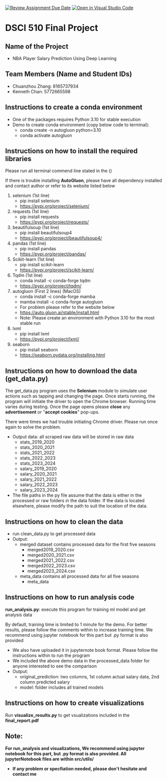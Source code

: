 [![Review Assignment Due Date](https://classroom.github.com/assets/deadline-readme-button-24ddc0f5d75046c5622901739e7c5dd533143b0c8e959d652212380cedb1ea36.svg)](https://classroom.github.com/a/h_LXMCrc)
[![Open in Visual Studio Code](https://classroom.github.com/assets/open-in-vscode-718a45dd9cf7e7f842a935f5ebbe5719a5e09af4491e668f4dbf3b35d5cca122.svg)](https://classroom.github.com/online_ide?assignment_repo_id=12857349&assignment_repo_type=AssignmentRepo)
# DSCI 510 Final Project

## Name of the Project
* NBA Player Salary Prediction Using Deep Learning
## Team Members (Name and Student IDs)
* Chuanzhou Zhang: 8165737934
* Kenneth Chan: 5772665598
## Instructions to create a conda environment
* One of the packages requires Python 3.10 for stable execution
* Demo to create conda environment (copy below code to terminal):
  - conda create -n autogluon python=3.10
  - conda activate autogluon
## Instructions on how to install the required libraries
<p>Please run all terminal commend line stated in the () </p>
<p>If there is trouble installing <b>AutoGluon</b>, please have all dependency installed
and contact author or refer to its website listed below</p>

1. selenium (1st line)
   - pip install selenium
   - https://pypi.org/project/selenium/
2. requests (1st line)
   - pip install requests
   - https://pypi.org/project/requests/
3. beautifulsoup (1st line)
   - pip install beautifulsoup4
   - https://pypi.org/project/beautifulsoup4/
4. pandas (1st line)
   - pip install pandas
   - https://pypi.org/project/pandas/
5. Scikit-learn (1st line)
   - pip install scikit-learn
   - https://pypi.org/project/scikit-learn/ 
6. Tqdm (1st line)
   - conda install -c conda-forge tqdm
   - https://pypi.org/project/tqdm/ 
7. autogluon (First 2 lines) (MacOS)
   - conda install -c conda-forge mamba
   - mamba install -c conda-forge autogluon
   - For problem please refer to the website below
   - https://auto.gluon.ai/stable/install.html
   - Note: Please create an environment with Python 3.10 for the most stable run
8. lxml
   -  pip install lxml
   -  https://pypi.org/project/lxml/
9. seaborn
   - pip install seaborn
   - https://seaborn.pydata.org/installing.html

## Instructions on how to download the data (get_data.py)
<p> The get_data.py program uses the <b>Selenium</b> module to simulate user actions such 
  as tapping and changing the page. Once starts running, the program will 
  initiate the driver to open the Chrome browser. Running time varies during testing. 
  Once the page opens please <b>close</b> any <b>advertisement</b> or "<b>accept cookies</b>" pop-ups. 
</p>

<p>
  There were times we had trouble initiating Chrome driver. Please run once again to solve the problem. 
</p>

* Output data: all scraped raw data will be stored in raw data
  - stats_2019_2020  
  - stats_2020_2021  
  - stats_2021_2022  
  - stats_2022_2023  
  - stats_2023_2024
  - salary_2019_2020  
  - salary_2020_2021  
  - salary_2021_2022  
  - salary_2022_2023  
  - salary_2023_2024  
* The file paths in the py file assume that the data is either in the processed or raw folders in the data folder. If the data is located elsewhere, please modify the path to suit the location of the data.
  
## Instructions on how to clean the data
* run clean_data.py to get processed data
* Output: 
  - merged dataset contains processed data for the first five seasons
    - merged2019_2020.csv
    - merged2020_2021.csv
    - merged2021_2022.csv
    - merged2022_2023.csv
    - merged2023_2024.csv
  - meta_data contains all processed data for all five seasons
    - meta_data

## Instructions on how to run analysis code
<p>
  <b>run_analysis.py</b>: execute this program for training ml model and get analysis data</l>
</p>
<p>
  By default, training time is limited to 1 minute for the demo. For better results, please follow the comments within to
  increase training time. We recommend using jupyter notebook for this part but .py format is also provided
</p>

* We also have uploaded it in jupyternote book format. Please follow the instructions within to run the program
* We included the above demo data in the processed_data folder for anyone interested to see the comparison
* Output:
  - original_prediction: two columns, 1st column actual salary data, 2nd column predicted salary
  - model: folder includes all trained models
    
## Instructions on how to create visualizations
<p>
  Run <b>visualize_results.py</b> to get vsualizations included in the <b>final_report.pdf<b>
</p> 

## Note: 
<p>
  For run_analysis and visualizations, We recommend using jupyter notebook for this part, but .py format is also provided. All jupyterNotebook files are within <b>src/utils/</b>
</p>

*  If any problem or specfiation needed, please don't hesitate and contact me

